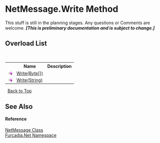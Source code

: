 # NetMessage.Write Method 
This stuff is still in the planning stages. Any questions or Comments are welcome. _**\[This is preliminary documentation and is subject to change.\]**_


## Overload List
&nbsp;<table><tr><th></th><th>Name</th><th>Description</th></tr><tr><td>![Public method](media/pubmethod.gif "Public method")</td><td><a href="M_Furcadia_Net_NetMessage_Write">Write(Byte[])</a></td><td /></tr><tr><td>![Public method](media/pubmethod.gif "Public method")</td><td><a href="M_Furcadia_Net_NetMessage_Write_1">Write(String)</a></td><td /></tr></table>&nbsp;
<a href="#netmessage.write-method">Back to Top</a>

## See Also


#### Reference
<a href="T_Furcadia_Net_NetMessage">NetMessage Class</a><br /><a href="N_Furcadia_Net">Furcadia.Net Namespace</a><br />
